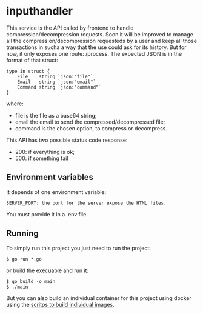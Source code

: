 # inputhandler

This service is the API called by frontend to handle compression/decompression requests. Soon it will be improved to manage all the compression/decompression requesteds by a user and keep all those transactions in sucha a way that the use could ask for its history. But for now, it only exposes one route: /process. The expected JSON is in the format of that struct:
```
type in struct {
	File    string `json:"file"`
	Email   string `json:"email"`
	Command string `json:"command"`
}
```
where:
+ file is the file as a base64 string;
+ email the email to send the compressed/decompressed file;
+ command is the chosen option, to compress or decompress. 

This API has two possible status code response:
+ 200: if everything is ok;
+ 500: if something fail 

## Environment variables
It depends of one environment variable:
```
SERVER_PORT: the port for the server expose the HTML files.
```
You must provide it in a .env file. 

## Running 
To simply run this project you just need to run the project:
```
$ go run *.go
```
or build the execuable and run it:
```
$ go build -o main
$ ./main
```

But you can also build an individual container for this project using docker using the [scritps to build individual images](https://github.com/ABuarque/simple-compression-service/tree/master/scripts). 
